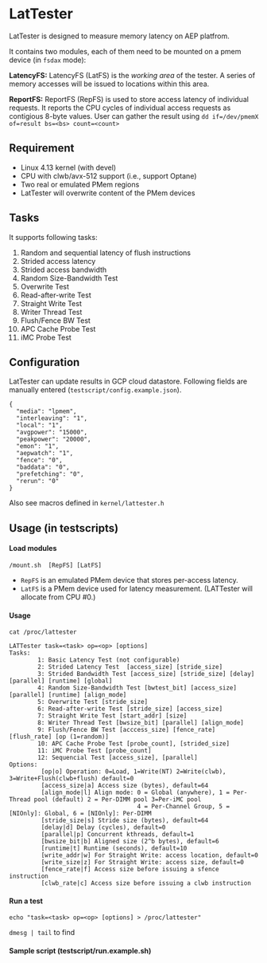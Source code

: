 # LatTester

LatTester is designed to measure memory latency on AEP platfrom.

It contains two modules, each of them need to be mounted on a pmem device (in `fsdax` mode):

**LatencyFS:** LatencyFS (LatFS) is the *working area* of the tester. A series of memory accesses will be issued to locations within this area.

**ReportFS:** ReportFS (RepFS) is used to store access latency of individual requests. It reports the CPU cycles of individual access requests as contigious 8-byte values. User can gather the result using `dd if=/dev/pmemX of=result bs=<bs> count=<count>`


## Requirement
- Linux 4.13 kernel (with devel)
- CPU with clwb/avx-512 support (i.e., support Optane)
- Two real or emulated PMem regions
- LatTester will overwrite content of the PMem devices

## Tasks
It supports following tasks:
1. Random and sequential latency of flush instructions
2. Strided access latency
3. Strided access bandwidth
4. Random Size-Bandwidth Test
5. Overwrite Test
6. Read-after-write Test
7. Straight Write Test
8. Writer Thread Test
9. Flush/Fence BW Test
10. APC Cache Probe Test
11. iMC Probe Test

## Configuration
LatTester can update results in GCP cloud datastore. Following fields are manually entered (`testscript/config.example.json`).
```
{
  "media": "lpmem",
  "interleaving": "1",
  "local": "1",
  "avgpower": "15000",
  "peakpower": "20000",
  "emon": "1",
  "aepwatch": "1",
  "fence": "0",
  "baddata": "0",
  "prefetching": "0",
  "rerun": "0"
}
```

Also see macros defined in `kernel/lattester.h`

## Usage (in testscripts)

#### Load modules

 `/mount.sh  [RepFS] [LatFS]`

- `RepFS` is an emulated PMem device that stores per-access latency.
- `LatFS` is a PMem device used for latency measurement. (LATTester will allocate from CPU #0.)

#### Usage

`cat /proc/lattester`

```
LATTester task=<task> op=<op> [options]
Tasks:
        1: Basic Latency Test (not configurable)
        2: Strided Latency Test  [access_size] [stride_size]
        3: Strided Bandwidth Test [access_size] [stride_size] [delay] [parallel] [runtime] [global]
        4: Random Size-Bandwidth Test [bwtest_bit] [access_size] [parallel] [runtime] [align_mode]
        5: Overwrite Test [stride_size]
        6: Read-after-write Test [stride_size] [access_size]
        7: Straight Write Test [start_addr] [size]
        8: Writer Thread Test [bwsize_bit] [parallel] [align_mode]
        9: Flush/Fence BW Test [acccess_size] [fence_rate] [flush_rate] [op (1=random)]
        10: APC Cache Probe Test [probe_count], [strided_size]
        11: iMC Probe Test [probe_count]
        12: Sequencial Test [access_size], [parallel]
Options:
         [op|o] Operation: 0=Load, 1=Write(NT) 2=Write(clwb), 3=Write+Flush(clwb+flush) default=0
         [access_size|a] Access size (bytes), default=64
         [align_mode|l] Align mode: 0 = Global (anywhere), 1 = Per-Thread pool (default) 2 = Per-DIMM pool 3=Per-iMC pool
                                    4 = Per-Channel Group, 5 = [NIOnly]: Global, 6 = [NIOnly]: Per-DIMM
         [stride_size|s] Stride size (bytes), default=64
         [delay|d] Delay (cycles), default=0
         [parallel|p] Concurrent kthreads, default=1
         [bwsize_bit|b] Aligned size (2^b bytes), default=6
         [runtime|t] Runtime (seconds), default=10
         [write_addr|w] For Straight Write: access location, default=0 
         [write_size|z] For Straight Write: access size, default=0 
         [fence_rate|f] Access size before issuing a sfence instruction 
         [clwb_rate|c] Access size before issuing a clwb instruction 
```

#### Run a test

`echo "task=<task> op=<op> [options] > /proc/lattester"`

`dmesg | tail` to find 

#### Sample script (testscript/run.example.sh)

